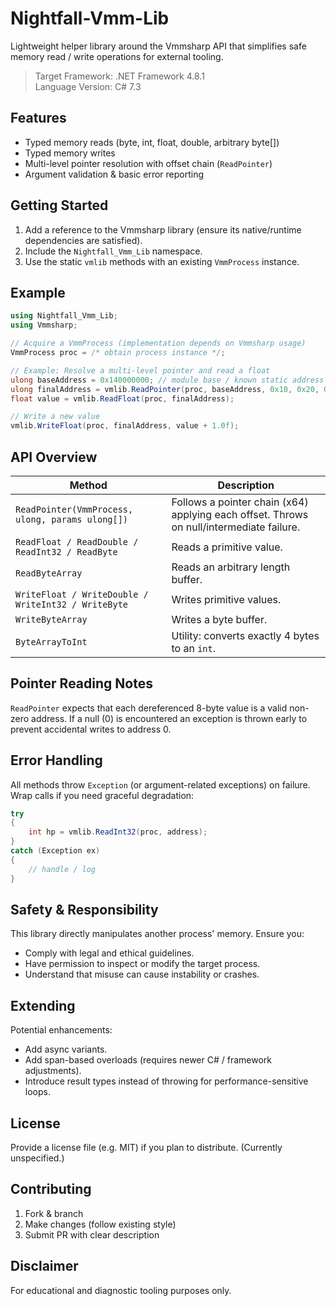 # Nightfall-Vmm-Lib

Lightweight helper library around the Vmmsharp API that simplifies safe memory read / write operations for external tooling.

> Target Framework: .NET Framework 4.8.1  
> Language Version: C# 7.3

## Features
- Typed memory reads (byte, int, float, double, arbitrary byte[])
- Typed memory writes
- Multi-level pointer resolution with offset chain (`ReadPointer`)
- Argument validation & basic error reporting

## Getting Started
1. Add a reference to the Vmmsharp library (ensure its native/runtime dependencies are satisfied).
2. Include the `Nightfall_Vmm_Lib` namespace.
3. Use the static `vmlib` methods with an existing `VmmProcess` instance.

## Example
```csharp
using Nightfall_Vmm_Lib;
using Vmmsharp;

// Acquire a VmmProcess (implementation depends on Vmmsharp usage)
VmmProcess proc = /* obtain process instance */;

// Example: Resolve a multi-level pointer and read a float
ulong baseAddress = 0x140000000; // module base / known static address
ulong finalAddress = vmlib.ReadPointer(proc, baseAddress, 0x10, 0x20, 0x18);
float value = vmlib.ReadFloat(proc, finalAddress);

// Write a new value
vmlib.WriteFloat(proc, finalAddress, value + 1.0f);
```

## API Overview
| Method | Description |
|--------|-------------|
| `ReadPointer(VmmProcess, ulong, params ulong[])` | Follows a pointer chain (x64) applying each offset. Throws on null/intermediate failure. |
| `ReadFloat / ReadDouble / ReadInt32 / ReadByte` | Reads a primitive value. |
| `ReadByteArray` | Reads an arbitrary length buffer. |
| `WriteFloat / WriteDouble / WriteInt32 / WriteByte` | Writes primitive values. |
| `WriteByteArray` | Writes a byte buffer. |
| `ByteArrayToInt` | Utility: converts exactly 4 bytes to an `int`. |

## Pointer Reading Notes
`ReadPointer` expects that each dereferenced 8-byte value is a valid non-zero address. If a null (0) is encountered an exception is thrown early to prevent accidental writes to address 0.

## Error Handling
All methods throw `Exception` (or argument-related exceptions) on failure. Wrap calls if you need graceful degradation:
```csharp
try
{
    int hp = vmlib.ReadInt32(proc, address);
}
catch (Exception ex)
{
    // handle / log
}
```

## Safety & Responsibility
This library directly manipulates another process' memory. Ensure you:
- Comply with legal and ethical guidelines.
- Have permission to inspect or modify the target process.
- Understand that misuse can cause instability or crashes.

## Extending
Potential enhancements:
- Add async variants.
- Add span-based overloads (requires newer C# / framework adjustments).
- Introduce result types instead of throwing for performance-sensitive loops.

## License
Provide a license file (e.g. MIT) if you plan to distribute. (Currently unspecified.)

## Contributing
1. Fork & branch
2. Make changes (follow existing style)
3. Submit PR with clear description

## Disclaimer
For educational and diagnostic tooling purposes only.
